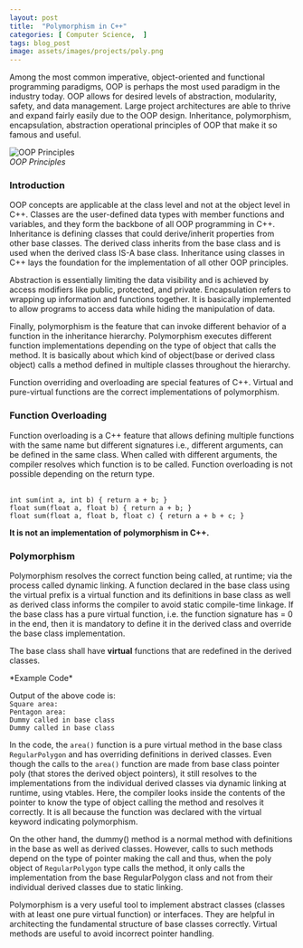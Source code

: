 ```yaml
---
layout: post
title:  "Polymorphism in C++"
categories: [ Computer Science,  ]
tags: blog_post
image: assets/images/projects/poly.png
---
```

Among the most common imperative, object-oriented and functional programming paradigms, OOP is perhaps the most used paradigm in the industry today. OOP allows for desired levels of abstraction, modularity, safety, and data management. Large project architectures are able to thrive and expand fairly easily due to the OOP design. Inheritance, polymorphism, encapsulation, abstraction operational principles of OOP that make it so famous and useful.

![OOP Principles]({{site.baseurl}}/assets/images/polymorphism/oop.png )<br> *OOP Principles*

### Introduction

OOP concepts are applicable at the class level and not at the object level in C++. Classes are the user-defined data types with member functions and variables, and they form the backbone of all OOP programming in C++. Inheritance is defining classes that could derive/inherit properties from other base classes. The derived class inherits from the base class and is used when the derived class IS-A base class. Inheritance using classes in C++ lays the foundation for the implementation of all other OOP principles. 

Abstraction is essentially limiting the data visibility and is achieved by access modifiers like public, protected, and private. Encapsulation refers to wrapping up information and functions together. It is basically implemented to allow programs to access data while hiding the manipulation of data. 

Finally, polymorphism is the feature that can invoke different behavior of a function in the inheritance hierarchy. Polymorphism executes different function implementations depending on the type of object that calls the method. It is basically about which kind of object(base or derived class object) calls a method defined in multiple classes throughout the hierarchy.

Function overriding and overloading are special features of C++. Virtual and pure-virtual functions are the correct implementations of polymorphism.

### Function Overloading

Function overloading is a C++ feature that allows defining multiple functions with the same name but different signatures i.e., different arguments, can be defined in the same class. When called with different arguments, the compiler resolves which function is to be called. Function overloading is not possible depending on the return type. 

<br>`int sum(int a, int b) { return a + b; } `
<br>`float sum(float a, float b) { return a + b; } `
<br>`float sum(float a, float b, float c) { return a + b + c; } `

**It is not an implementation of polymorphism in C++.**

### Polymorphism

Polymorphism resolves the correct function being called, at runtime; via the process called dynamic linking. A function declared in the base class using the virtual prefix is a virtual function and its definitions in base class as well as derived class informs the compiler to avoid static compile-time linkage. If the base class has a pure virtual function, i.e. the function signature has = 0 in the end, then it is mandatory to define it in the derived class and override the base class implementation. 

The base class shall have **virtual** functions that are redefined in the derived classes.

<script src="https://gist.github.com/kumar-akshay324/5a830045bbb6f2909a49633c9af06bb1.js"></script> *Example Code*

Output of the above code is: 
<br>`Square area: `
<br>`Pentagon area: `
<br>`Dummy called in base class `
<br>`Dummy called in base class `

In the code, the `area()` function is a pure virtual method in the base class `RegularPolygon` and has overriding definitions in derived classes. Even though the calls to the `area()` function are made from base class pointer poly (that stores the derived object pointers), it still resolves to the implementations from the individual derived classes via dynamic linking at runtime, using vtables. Here, the compiler looks inside the contents of the pointer to know the type of object calling the method and resolves it correctly. It is all because the function was declared with the virtual keyword indicating polymorphism. 

On the other hand, the dummy() method is a normal method with definitions in the base as well as derived classes. However, calls to such methods depend on the type of pointer making the call and thus, when the poly object of `RegularPolygon` type calls the method, it only calls the implementation from the base RegularPolygon class and not from their individual derived classes due to static linking.

Polymorphism is a very useful tool to implement abstract classes (classes with at least one pure virtual function) or interfaces. They are helpful in architecting the fundamental structure of base classes correctly. Virtual methods are useful to avoid incorrect pointer handling.

